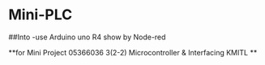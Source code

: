 # Mini-PLC

##Into
-use Arduino uno R4 show by Node-red 


**for Mini Project 05366036 3(2-2) Microcontroller &amp; Interfacing KMITL **

